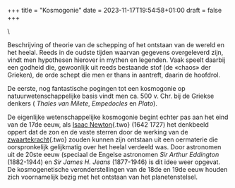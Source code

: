 +++
title = "Kosmogonie"
date = 2023-11-17T19:54:58+01:00
draft = false
+++

\

Beschrijving of theorie van de schepping of het ontstaan van de wereld
en het heelal. Reeds in de oudste tijden waarvan gegevens overgeleverd
zijn, vindt men hypothesen hierover in mythen en legenden. Vaak speelt
daarbij een godheid die, gewoonlijk uit reeds bestaande stof (de «chaos»
der Grieken), de orde schept die men er thans in aantreft, daarin de
hoofdrol.

De eerste, nog fantastische pogingen tot een kosmogonie op
natuurwetenschappelijke basis vindt men ca. 500 v. Chr. bij de Griekse
denkers ( *Thales van Milete*, *Empedocles* en *Plato*).

De eigenlijke wetenschappelijke kosmogonie begint echter pas aan het
eind van de 17de eeuw, als [Isaac Newton](newton.html){.two} (1642 1727)
het denkbeeld oppert dat de zon en de vaste sterren door de werking van
de [zwaartekracht](zwaartekracht.html){.two} zouden kunnen zijn ontstaan
uit een oermaterie die oorspronkelijk gelijkmatig over het heelal
verdeeld was. Door astronomen uit de 20ste eeuw (speciaal de Engelse
astronomen *Sir Arthur Eddington* (1882-1944) en *Sir James H. Jeans*
(1877-1946) is dit idee weer opgevat. De kosmogenetische
veronderstellingen van de 18de en 19de eeuw houden zich voornamelijk
bezig met het ontstaan van het planetenstelsel.
